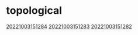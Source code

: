 # topological
[20221003151284](/zet/20221003151284/README.md)
[20221003151283](/zet/20221003151283/README.md)
[20221003151282](/zet/20221003151282/README.md)

